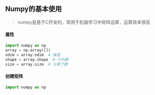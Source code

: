 <!--
https://ae01.alicdn.com/kf/Haf4d3b0529ba47669bf69c7bfc71a5f1Y.png
python
Numpy的基本使用
numpy是基于C开发的，常用于机器学习中矩阵运算，运算效率很高
numpy是基于C开发的，常用于机器学习中矩阵运算，运算效率很高
-->

## Numpy的基本使用

> numpy是基于C开发的，常用于机器学习中矩阵运算，运算效率很高

#### 属性
```python
import numpy as np
array = np.array([])
ndim = array.ndim  # 维度
shape = array.shape  # 行列数
size = array.size  # 元素个数
```

#### 创建矩阵
```python
import numpy as np

```





